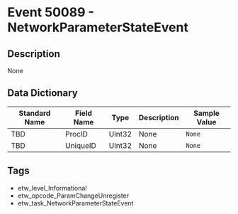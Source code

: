 # Event 50089 - NetworkParameterStateEvent

## Description
None

## Data Dictionary
|Standard Name|Field Name|Type|Description|Sample Value|
|---|---|---|---|---|
|TBD|ProcID|UInt32|None|`None`|
|TBD|UniqueID|UInt32|None|`None`|

## Tags
* etw_level_Informational
* etw_opcode_ParamChangeUnregister
* etw_task_NetworkParameterStateEvent